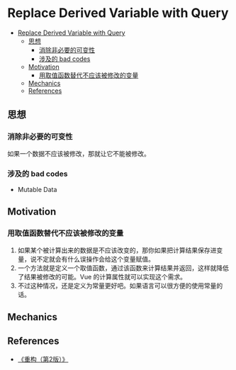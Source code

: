 # Replace Derived Variable with Query



<!-- TOC -->

- [Replace Derived Variable with Query](#replace-derived-variable-with-query)
    - [思想](#思想)
        - [消除非必要的可变性](#消除非必要的可变性)
        - [涉及的 bad codes](#涉及的-bad-codes)
    - [Motivation](#motivation)
        - [用取值函数替代不应该被修改的变量](#用取值函数替代不应该被修改的变量)
    - [Mechanics](#mechanics)
    - [References](#references)

<!-- /TOC -->


## 思想
### 消除非必要的可变性
如果一个数据不应该被修改，那就让它不能被修改。


### 涉及的 bad codes
* Mutable Data


## Motivation
### 用取值函数替代不应该被修改的变量
1. 如果某个被计算出来的数据是不应该改变的，那你如果把计算结果保存进变量，说不定就会有什么误操作会给这个变量赋值。
2. 一个方法就是定义一个取值函数，通过该函数来计算结果并返回，这样就降低了结果被修改的可能。Vue 的计算属性就可以实现这个需求。
3. 不过这种情况，还是定义为常量更好吧。如果语言可以很方便的使用常量的话。


## Mechanics


## References
* [《重构（第2版）》](https://book.douban.com/subject/33400354/)
